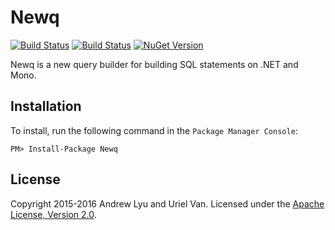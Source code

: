 # Newq

[![Build Status][travis-image]][travis-url]
[![Build Status][appveyor-image]][appveyor-url]
[![NuGet Version][nuget-image]][nuget-url]

Newq is a new query builder for building SQL statements on .NET and Mono.

## Installation

To install, run the following command in the `Package Manager Console`:

```
PM> Install-Package Newq
```

## License

Copyright 2015-2016 Andrew Lyu and Uriel Van. Licensed under the [Apache License, Version 2.0][].

[Apache License, Version 2.0]: https://github.com/apemost/Newq/blob/master/LICENSE
[travis-image]: https://travis-ci.org/apemost/Newq.svg?branch=master
[travis-url]: https://travis-ci.org/apemost/Newq
[appveyor-image]: https://ci.appveyor.com/api/projects/status/4trdjumrr47e6213/branch/master?svg=true
[appveyor-url]: https://ci.appveyor.com/project/apemost/newq/branch/master
[nuget-image]: http://img.shields.io/nuget/v/Newq.svg?style=flat
[nuget-url]: https://www.nuget.org/packages/Newq/
